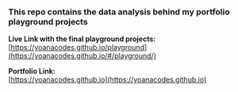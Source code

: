 ### This repo contains the data analysis behind my portfolio playground projects


**Live Link with the final playground projects:** <br>
[https://yoanacodes.github.io/playground](https://yoanacodes.github.io/#/playground/)

**Portfolio Link:** <br>
[https://yoanacodes.github.io](https://yoanacodes.github.io)
